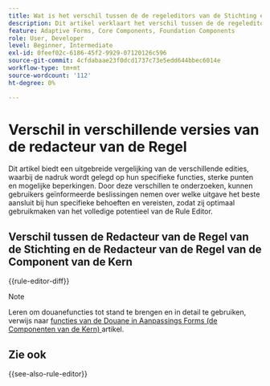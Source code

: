 ```yaml
---
title: Wat is het verschil tussen de de regeleditors van de Stichting en van de Componenten van de Kern?
description: Dit artikel verklaart het verschil tussen de de regeleditors van de Stichting en van de Componenten van de Kern
feature: Adaptive Forms, Core Components, Foundation Components
role: User, Developer
level: Beginner, Intermediate
exl-id: 0feef02c-6186-45f2-9929-07120126c596
source-git-commit: 4cfdabaae23f0dcd1737c73e5edd644bbec6014e
workflow-type: tm+mt
source-wordcount: '112'
ht-degree: 0%

---
```


# Verschil in verschillende versies van de redacteur van de Regel

Dit artikel biedt een uitgebreide vergelijking van de verschillende edities, waarbij de nadruk wordt gelegd op hun specifieke functies, sterke punten en mogelijke beperkingen. Door deze verschillen te onderzoeken, kunnen gebruikers geïnformeerde beslissingen nemen over welke uitgave het beste aansluit bij hun specifieke behoeften en vereisten, zodat zij optimaal gebruikmaken van het volledige potentieel van de Rule Editor.

## Verschil tussen de Redacteur van de Regel van de Stichting en de Redacteur van de Regel van de Component van de Kern

{{rule-editor-diff}}

>[!NOTE]
>
> Leren om douanefuncties tot stand te brengen en in detail te gebruiken, verwijs naar [ functies van de Douane in Aanpassings Forms (de Componenten van de Kern) ](/help/forms/create-and-use-custom-functions.md) artikel.


## Zie ook

{{see-also-rule-editor}}
